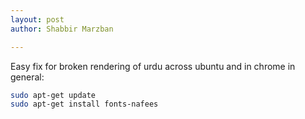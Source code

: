 ```yaml
---
layout: post
author: Shabbir Marzban

---
```

Easy fix for broken rendering of urdu across ubuntu and in chrome in general:

```bash
sudo apt-get update
sudo apt-get install fonts-nafees
```